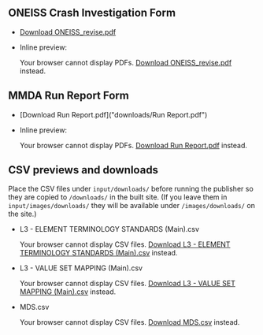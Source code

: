 ## ONEISS Crash Investigation Form

- [Download ONEISS_revise.pdf](downloads/ONEISS_revise.pdf)
- Inline preview:

  <object data="downloads/ONEISS_revise.pdf" type="application/pdf" width="100%" height="720px">
    <p>Your browser cannot display PDFs. <a href="downloads/ONEISS_revise.pdf">Download ONEISS_revise.pdf</a> instead.</p>
  </object>

## MMDA Run Report Form

- [Download Run Report.pdf]("downloads/Run Report.pdf")
- Inline preview:

  <object data="downloads/Run Report.pdf" type="application/pdf" width="100%" height="720px">
    <p>Your browser cannot display PDFs. <a href="downloads/Run Report.pdf">Download Run Report.pdf</a> instead.</p>
  </object>

## CSV previews and downloads

Place the CSV files under `input/downloads/` before running the publisher so they are copied to `/downloads/` in the built site. (If you leave them in `input/images/downloads/` they will be available under `/images/downloads/` on the site.)

- L3 - ELEMENT TERMINOLOGY STANDARDS (Main).csv

  <object data="downloads/L3 - ELEMENT TERMINOLOGY STANDARDS (Main).csv" type="text/csv" width="100%" height="480px">
    <p>Your browser cannot display CSV files. <a href="downloads/L3 - ELEMENT TERMINOLOGY STANDARDS (Main).csv">Download L3 - ELEMENT TERMINOLOGY STANDARDS (Main).csv</a> instead.</p>
  </object>

- L3 - VALUE SET MAPPING (Main).csv

  <object data="downloads/L3 - VALUE SET MAPPING (Main).csv" type="text/csv" width="100%" height="480px">
    <p>Your browser cannot display CSV files. <a href="downloads/L3 - VALUE SET MAPPING (Main).csv">Download L3 - VALUE SET MAPPING (Main).csv</a> instead.</p>
  </object>

- MDS.csv

  <object data="downloads/MDS.csv" type="text/csv" width="100%" height="480px">
    <p>Your browser cannot display CSV files. <a href="downloads/MDS.csv">Download MDS.csv</a> instead.</p>
  </object>
